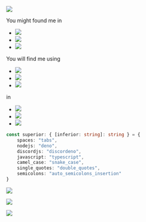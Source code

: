 ![](https://badgen.net/badge/Version/2021.10.11.0/green)

You might found me in

- [![](https://badgen.net/badge/denoland/deno)](https://github.com/denoland/deno)
- [![](https://badgen.net/badge/denoland/deno_lint)](https://github.com/denoland/deno_lint)
- [![](https://badgen.net/badge/mwittrien/BetterDiscordAddons)](https://github.com/mwittrien/BetterDiscordAddons)

You will find me using

- [![](https://badgen.net/badge/denoland/deno)](https://github.com/denoland/deno)
- [![](https://badgen.net/badge/discordeno/discordeno)](https://github.com/discordeno/discordeno)
- [![](https://badgen.net/badge/microsoft/typescripts)](https://github.commicrosoft/TypeScript)

in

- [![](https://badgen.net/badge/lts372005/bot/green)](https://github.com/lts372005/bot)
- [![](https://badgen.net/badge/lts372005/torturer/green)](https://github.com/lts372005/torturer)
- [![](https://badgen.net/badge/lts372005/discordeno-kingdoms/green)](https://github.com/lts372005/discordeno-kingdoms)

```ts
const superior: { [inferior: string]: string } = {
	spaces: "tabs",
	nodejs: "deno",
	discordjs: "discordeno",
	javascript: "typescript",
	camel_case: "snake_case",
	single_quotes: "double_quotes",
	semicolons: "auto_semicolons_insertion"
}
```

[![](https://github-readme-stats.vercel.app/api?username=lts372005&title_color=00ff00&text_color=00ff00&icon_color=00ff00&bg_color=121212&show_icons=true&include_all_commits=true&count_private=true)](https://github.com/anuraghazra/github-readme-stats)

[![](https://github-readme-stats.vercel.app/api/top-langs/?username=lts372005&title_color=00ff00&text_color=00ff00&bg_color=121212&layout=compact)](https://github.com/anuraghazra/github-readme-stats)

[![](https://github-readme-stats.vercel.app/api/wakatime?username=@lts372005&title_color=00ff00&text_color=00ff00&bg_color=121212&layout=compact)](https://github.com/anuraghazra/github-readme-stats)
